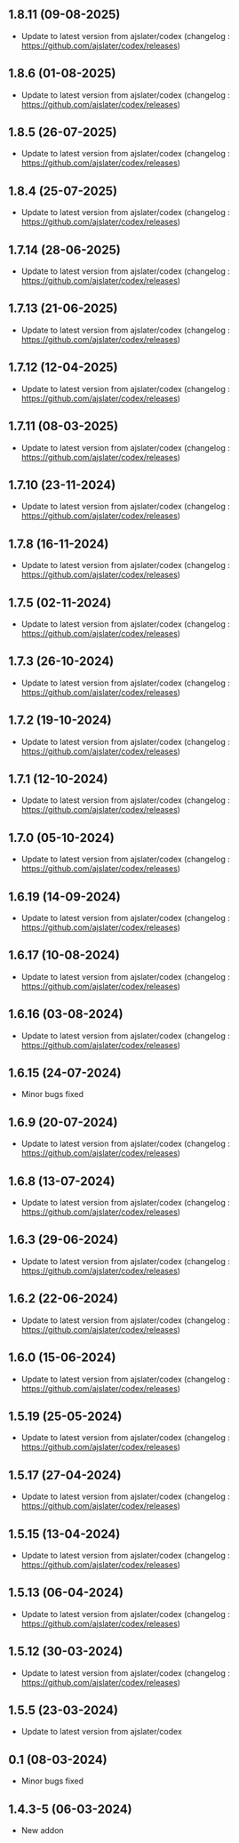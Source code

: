 
## 1.8.11 (09-08-2025)
- Update to latest version from ajslater/codex (changelog : https://github.com/ajslater/codex/releases)

## 1.8.6 (01-08-2025)
- Update to latest version from ajslater/codex (changelog : https://github.com/ajslater/codex/releases)

## 1.8.5 (26-07-2025)
- Update to latest version from ajslater/codex (changelog : https://github.com/ajslater/codex/releases)

## 1.8.4 (25-07-2025)
- Update to latest version from ajslater/codex (changelog : https://github.com/ajslater/codex/releases)
## 1.7.14 (28-06-2025)

- Update to latest version from ajslater/codex (changelog : https://github.com/ajslater/codex/releases)

## 1.7.13 (21-06-2025)

- Update to latest version from ajslater/codex (changelog : https://github.com/ajslater/codex/releases)

## 1.7.12 (12-04-2025)

- Update to latest version from ajslater/codex (changelog : https://github.com/ajslater/codex/releases)

## 1.7.11 (08-03-2025)

- Update to latest version from ajslater/codex (changelog : https://github.com/ajslater/codex/releases)

## 1.7.10 (23-11-2024)

- Update to latest version from ajslater/codex (changelog : https://github.com/ajslater/codex/releases)

## 1.7.8 (16-11-2024)

- Update to latest version from ajslater/codex (changelog : https://github.com/ajslater/codex/releases)

## 1.7.5 (02-11-2024)

- Update to latest version from ajslater/codex (changelog : https://github.com/ajslater/codex/releases)

## 1.7.3 (26-10-2024)

- Update to latest version from ajslater/codex (changelog : https://github.com/ajslater/codex/releases)

## 1.7.2 (19-10-2024)

- Update to latest version from ajslater/codex (changelog : https://github.com/ajslater/codex/releases)

## 1.7.1 (12-10-2024)

- Update to latest version from ajslater/codex (changelog : https://github.com/ajslater/codex/releases)

## 1.7.0 (05-10-2024)

- Update to latest version from ajslater/codex (changelog : https://github.com/ajslater/codex/releases)

## 1.6.19 (14-09-2024)

- Update to latest version from ajslater/codex (changelog : https://github.com/ajslater/codex/releases)

## 1.6.17 (10-08-2024)

- Update to latest version from ajslater/codex (changelog : https://github.com/ajslater/codex/releases)

## 1.6.16 (03-08-2024)

- Update to latest version from ajslater/codex (changelog : https://github.com/ajslater/codex/releases)

## 1.6.15 (24-07-2024)

- Minor bugs fixed

## 1.6.9 (20-07-2024)

- Update to latest version from ajslater/codex (changelog : https://github.com/ajslater/codex/releases)

## 1.6.8 (13-07-2024)

- Update to latest version from ajslater/codex (changelog : https://github.com/ajslater/codex/releases)

## 1.6.3 (29-06-2024)

- Update to latest version from ajslater/codex (changelog : https://github.com/ajslater/codex/releases)

## 1.6.2 (22-06-2024)

- Update to latest version from ajslater/codex (changelog : https://github.com/ajslater/codex/releases)

## 1.6.0 (15-06-2024)

- Update to latest version from ajslater/codex (changelog : https://github.com/ajslater/codex/releases)

## 1.5.19 (25-05-2024)

- Update to latest version from ajslater/codex (changelog : https://github.com/ajslater/codex/releases)

## 1.5.17 (27-04-2024)

- Update to latest version from ajslater/codex (changelog : https://github.com/ajslater/codex/releases)

## 1.5.15 (13-04-2024)

- Update to latest version from ajslater/codex (changelog : https://github.com/ajslater/codex/releases)

## 1.5.13 (06-04-2024)

- Update to latest version from ajslater/codex (changelog : https://github.com/ajslater/codex/releases)

## 1.5.12 (30-03-2024)

- Update to latest version from ajslater/codex (changelog : https://github.com/ajslater/codex/releases)

## 1.5.5 (23-03-2024)

- Update to latest version from ajslater/codex

## 0.1 (08-03-2024)

- Minor bugs fixed

## 1.4.3-5 (06-03-2024)

- New addon
